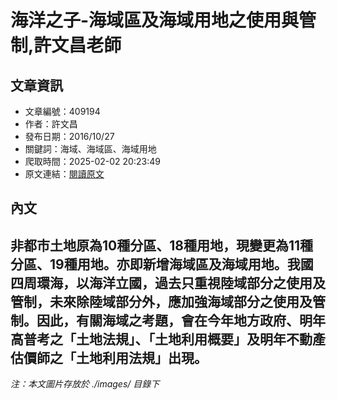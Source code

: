 # 海洋之子-海域區及海域用地之使用與管制,許文昌老師

## 文章資訊
- 文章編號：409194
- 作者：許文昌
- 發布日期：2016/10/27
- 關鍵詞：海域、海域區、海域用地
- 爬取時間：2025-02-02 20:23:49
- 原文連結：[閱讀原文](https://real-estate.get.com.tw/Columns/detail.aspx?no=409194)

## 內文
非都市土地原為10種分區、18種用地，現變更為11種分區、19種用地。亦即新增海域區及海域用地。我國四周環海，以海洋立國，過去只重視陸域部分之使用及管制，未來除陸域部分外，應加強海域部分之使用及管制。因此，有關海域之考題，會在今年地方政府、明年高普考之「土地法規」、「土地利用概要」及明年不動產估價師之「土地利用法規」出現。
---
*注：本文圖片存放於 ./images/ 目錄下*
